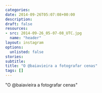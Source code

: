 ```yaml
---
categories:
date: 2014-09-26T05:07:08+00:00
description:
draft: false
resources:
- src: 2014-09-26_05-07-08_UTC.jpg
  name: "header"
layout: instagram
options:
  unlisted: false
stories:
subtitle:
title: "O @baiavieira a fotografar cenas"
tags: []
---
```


"O @baiavieira a fotografar cenas"
